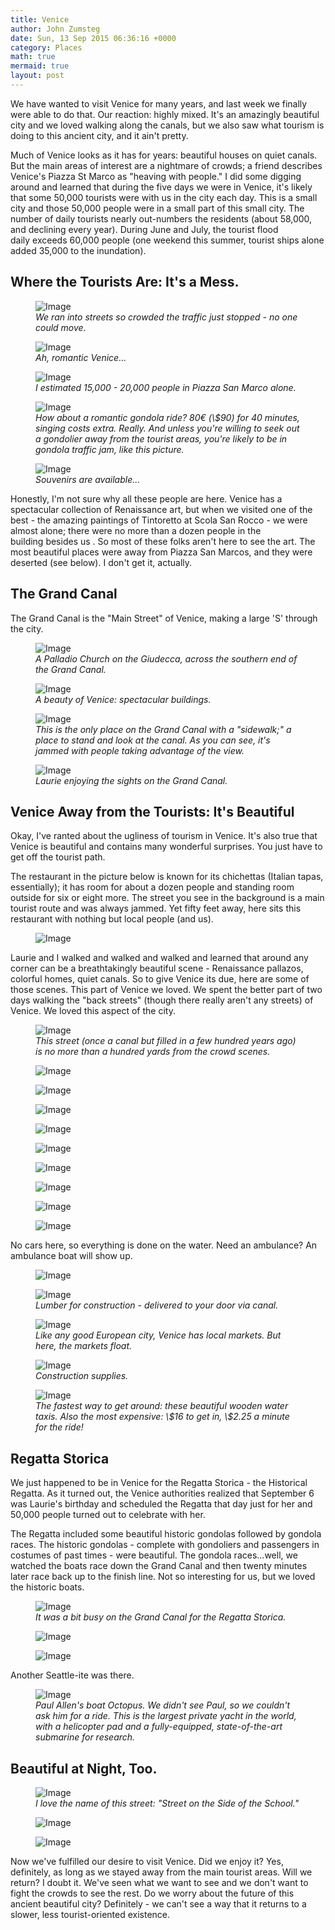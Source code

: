 ```yaml
---
title: Venice
author: John Zumsteg
date: Sun, 13 Sep 2015 06:36:16 +0000
category: Places
math: true
mermaid: true
layout: post
---
```

We have wanted to visit Venice for many years, and last week we finally were able to do that. Our reaction: highly mixed. It's an amazingly beautiful city and we loved walking along the canals, but we also saw what tourism is doing to this ancient city, and it ain't pretty.

Much of Venice looks as it has for years: beautiful houses on quiet canals. But the main areas of interest are a nightmare of crowds; a friend describes Venice's Piazza St Marco as "heaving with people." I did some digging around and learned that during the five days we were in Venice, it's likely that some 50,000 tourists were with us in the city each day. This is a small city and those 50,000 people were in a small part of this small city. The number of daily tourists nearly out-numbers the residents (about 58,000, and declining every year). During June and July, the tourist flood daily exceeds 60,000 people (one weekend this summer, tourist ships alone added 35,000 to the inundation).
<h2>Where the Tourists Are: It's a Mess.</h2>
<figure>	<img class = "portrait" src="{{"/assets/images/2015/09/Venice-crowds-1.jpg" | prepend: site.baseurl  }}" alt="Image" />
	<figcaption><em>We ran into streets so crowded the traffic just stopped - no one could move.</em></figcaption>
</figure>



<figure>
	<img class = "landscape" src="{{"/assets/images/2015/09/Venice-crowds-2.jpg" | prepend: site.baseurl  }}" alt="Image" />
	<figcaption><em>Ah, romantic Venice...</em></figcaption>
</figure>



<figure>
	<img class = "landscape" src="{{"/assets/images/2015/09/Venice-crowds-3.jpg" | prepend: site.baseurl  }}" alt="Image" />
	<figcaption><em>I estimated 15,000 - 20,000 people in Piazza San Marco alone.</em></figcaption>
</figure>



<figure>	<img class = "portrait" src="{{"/assets/images/2015/09/Venice-crowds-4.jpg" | prepend: site.baseurl  }}" alt="Image" />
	<figcaption><em>How about a romantic gondola ride? 80€ (\$90) for 40 minutes, singing costs extra. Really. And unless you're willing to seek out a gondolier away from the tourist areas, you're likely to be in gondola traffic jam, like this picture.</em></figcaption>
</figure>



<figure>
	<img class = "landscape" src="{{"/assets/images/2015/09/DSC09113.jpg" | prepend: site.baseurl  }}" alt="Image" />
	<figcaption><em>Souvenirs are available...</em></figcaption>
</figure>



Honestly, I'm not sure why all these people are here. Venice has a spectacular collection of Renaissance art, but when we visited one of the best - the amazing paintings of Tintoretto at Scola San Rocco - we were almost alone; there were no more than a dozen people in the building besides us . So most of these folks aren't here to see the art. The most beautiful places were away from Piazza San Marcos, and they were deserted (see below). I don't get it, actually.
<h2>The Grand Canal</h2>
The Grand Canal is the "Main Street" of Venice, making a large 'S' through the city.

<figure>
	<img class = "landscape" src="{{"/assets/images/2015/09/DSC08913.jpg" | prepend: site.baseurl  }}" alt="Image" />
	<figcaption><em>A Palladio Church on the Giudecca, across the southern end of the Grand Canal.</em></figcaption>
</figure>



<figure>
	<img class = "landscape" src="{{"/assets/images/2015/09/DSC08926.jpg" | prepend: site.baseurl  }}" alt="Image" />
	<figcaption><em>A beauty of Venice: spectacular buildings.</em></figcaption>
</figure>



<figure>
	<img class = "landscape" src="{{"/assets/images/2015/09/DSC08879.jpg" | prepend: site.baseurl  }}" alt="Image" />
	<figcaption><em>This is the only place on the Grand Canal with a "sidewalk;" a place to stand and look at the canal. As you can see, it's jammed with people taking advantage of the view.</em></figcaption>
</figure>



<figure>	<img class = "portrait" src="{{"/assets/images/2015/09/DSC08872.jpg" | prepend: site.baseurl  }}" alt="Image" />
	<figcaption><em>Laurie enjoying the sights on the Grand Canal.</em></figcaption>
</figure>


<h2>Venice Away from the Tourists: It's Beautiful</h2>
Okay, I've ranted about the ugliness of tourism in Venice. It's also true that Venice is beautiful and contains many wonderful surprises. You just have to get off the tourist path.

The restaurant in the picture below is known for its chichettas (Italian tapas, essentially); it has room for about a dozen people and standing room outside for six or eight more. The street you see in the background is a main tourist route and was always jammed. Yet fifty feet away, here sits this restaurant with nothing but local people (and us).

<figure>	<img class = "portrait" src="{{"/assets/images/2015/09/DSC09115.jpg" | prepend: site.baseurl  }}" alt="Image" />
	<figcaption></figcaption>
</figure>



Laurie and I walked and walked and walked and learned that around any corner can be a breathtakingly beautiful scene - Renaissance pallazos, colorful homes, quiet canals. So to give Venice its due, here are some of those scenes. This part of Venice we loved.
We spent the better part of two days walking the "back streets" (though there really aren't any streets) of Venice. We loved this aspect of the city.

<figure>
	<img class = "landscape" src="{{"/assets/images/2015/09/DSC08984.jpg" | prepend: site.baseurl  }}" alt="Image" />
	<figcaption><em>This street (once a canal but filled in a few hundred years ago) is no more than a hundred yards from the crowd scenes.</em></figcaption>
</figure>



<figure>	<img class = "portrait" src="{{"/assets/images/2015/09/DSC09111.jpg" | prepend: site.baseurl  }}" alt="Image" />
	<figcaption></figcaption>
</figure>

<figure>	<img class = "portrait" src="{{"/assets/images/2015/09/DSC09022.jpg" | prepend: site.baseurl  }}" alt="Image" />
	<figcaption></figcaption>
</figure>

<figure>	<img class = "portrait" src="{{"/assets/images/2015/09/DSC09003.jpg" | prepend: site.baseurl  }}" alt="Image" />
	<figcaption></figcaption>
</figure>

<figure>	<img class = "portrait" src="{{"/assets/images/2015/09/DSC08999.jpg" | prepend: site.baseurl  }}" alt="Image" />
	<figcaption></figcaption>
</figure>

<figure>
	<img class = "landscape" src="{{"/assets/images/2015/09/DSC08972.jpg" | prepend: site.baseurl  }}" alt="Image" />
	<figcaption></figcaption>
</figure>

<figure>	<img class = "portrait" src="{{"/assets/images/2015/09/DSC08900.jpg" | prepend: site.baseurl  }}" alt="Image" />
	<figcaption></figcaption>
</figure>

<figure>	<img class = "portrait" src="{{"/assets/images/2015/09/DSC08862.jpg" | prepend: site.baseurl  }}" alt="Image" />
	<figcaption></figcaption>
</figure>

<figure>	<img class = "portrait" src="{{"/assets/images/2015/09/DSC08851.jpg" | prepend: site.baseurl  }}" alt="Image" />
	<figcaption></figcaption>
</figure>

<figure>
	<img class = "landscape" src="{{"/assets/images/2015/09/DSC08850.jpg" | prepend: site.baseurl  }}" alt="Image" />
	<figcaption></figcaption>
</figure>



No cars here, so everything is done on the water. Need an ambulance? An ambulance boat will show up.

<figure>
	<img class = "landscape" src="{{"/assets/images/2015/09/DSC09018.jpg" | prepend: site.baseurl  }}" alt="Image" />
	<figcaption></figcaption>
</figure>



<figure>
	<img class = "landscape" src="{{"/assets/images/2015/09/DSC09107.jpg" | prepend: site.baseurl  }}" alt="Image" />
	<figcaption><em>Lumber for construction - delivered to your door via canal.</em></figcaption>
</figure>



<figure>
	<img class = "landscape" src="{{"/assets/images/2015/09/DSC08969.jpg" | prepend: site.baseurl  }}" alt="Image" />
	<figcaption><em>Like any good European city, Venice has local markets. But here, the markets float.</em></figcaption>
</figure>



<figure>
	<img class = "landscape" src="{{"/assets/images/2015/09/DSC08970.jpg" | prepend: site.baseurl  }}" alt="Image" />
	<figcaption><em>Construction supplies.</em></figcaption>
</figure>



<figure>
	<img class = "landscape" src="{{"/assets/images/2015/09/DSC08875.jpg" | prepend: site.baseurl  }}" alt="Image" />
	<figcaption><em>The fastest way to get around: these beautiful wooden water taxis. Also the most expensive: \$16 to get in, \$2.25 a minute for the ride!</em></figcaption>
</figure>


<h2>Regatta Storica</h2>
We just happened to be in Venice for the Regatta Storica - the Historical Regatta. As it turned out, the Venice authorities realized that September 6 was Laurie's birthday and scheduled the Regatta that day just for her and 50,000 people turned out to celebrate with her.

The Regatta included some beautiful historic gondolas followed by gondola races. The historic gondolas - complete with gondoliers and passengers in costumes of past times - were beautiful. The gondola races...well, we watched the boats race down the Grand Canal and then twenty minutes later race back up to the finish line. Not so interesting for us, but we loved the historic boats.

<figure>
	<img class = "landscape" src="{{"/assets/images/2015/09/DSC08894.jpg" | prepend: site.baseurl  }}" alt="Image" />
	<figcaption><em>It was a bit busy on the Grand Canal for the Regatta Storica.</em></figcaption>
</figure>



<figure>
	<img class = "landscape" src="{{"/assets/images/2015/09/DSC08910.jpg" | prepend: site.baseurl  }}" alt="Image" />
	<figcaption></figcaption>
</figure>

<figure>
	<img class = "landscape" src="{{"/assets/images/2015/09/DSC08892.jpg" | prepend: site.baseurl  }}" alt="Image" />
	<figcaption></figcaption>
</figure>



Another Seattle-ite was there.

<figure>
	<img class = "landscape" src="{{"/assets/images/2015/09/DSC08993.jpg" | prepend: site.baseurl  }}" alt="Image" />
	<figcaption><em>Paul Allen's boat Octopus. We didn't see Paul, so we couldn't ask him for a ride. This is the largest private yacht in the world, with a helicopter pad and a fully-equipped, state-of-the-art submarine for research.</em></figcaption>
</figure>


<h2>Beautiful at Night, Too.</h2>
<figure>
	<img class = "landscape" src="{{"/assets/images/2015/09/DSC09046.jpg" | prepend: site.baseurl  }}" alt="Image" />
	<figcaption><em>I love the name of this street: "Street on the Side of the School."</em></figcaption>
</figure>



<figure>
	<img class = "landscape" src="{{"/assets/images/2015/09/DSC09043.jpg" | prepend: site.baseurl  }}" alt="Image" />
	<figcaption></figcaption>
</figure>

<figure>
	<img class = "landscape" src="{{"/assets/images/2015/09/DSC09067.jpg" | prepend: site.baseurl  }}" alt="Image" />
	<figcaption></figcaption>
</figure>



Now we've fulfilled our desire to visit Venice. Did we enjoy it? Yes, definitely, as long as we stayed away from the main tourist areas. Will we return? I doubt it. We've seen what we want to see and we don't want to fight the crowds to see the rest. Do we worry about the future of this ancient beautiful city? Definitely - we can't see a way that it returns to a slower, less tourist-oriented existence.

 

 

 
